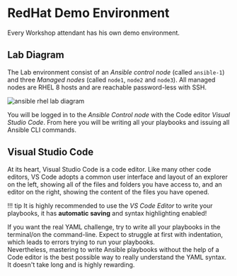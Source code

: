 # RedHat Demo Environment

Every Workshop attendant has his own demo environment. 

## Lab Diagram

The Lab environment consist of an *Ansible control node* (called `ansible-1`) and three *Managed nodes* (called `node1`, `node2` and `node3`). All managed nodes are RHEL 8 hosts and are reachable password-less with SSH. 

![ansible rhel lab diagram](rhel_lab_diagram.png)

You will be logged in to the *Ansible Control node* with the Code editor *Visual Studio Code*. From here you will be writing all your playbooks and issuing all Ansible CLI commands.

## Visual Studio Code

At its heart, Visual Studio Code is a code editor. Like many other code editors, VS Code adopts a common user interface and layout of an explorer on the left, showing all of the files and folders you have access to, and an editor on the right, showing the content of the files you have opened.

!!! tip
    It is highly recommended to use the *VS Code Editor* to write your playbooks, it has **automatic saving** and syntax highlighting enabled!

If you want the real YAML challenge, try to write all your playbooks in the terminal/on the command-line. Expect to struggle at first with indentation, which leads to errors trying to run your playbooks.  
Nevertheless, mastering to write Ansible playbooks without the help of a Code editor is the best possible way to really understand the YAML syntax. It doesn't take long and is highly rewarding.